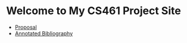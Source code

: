 # Welcome to My CS461 Project Site

- [Proposal](proposal.md)
- [Annotated Bibliography](annotated.md)
